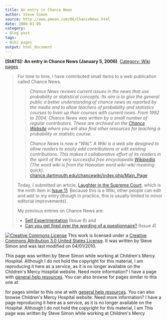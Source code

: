 ```yaml
---
title: An entry in Chance News
author: Steve Simon
source: http://www.pmean.com/06/ChanceNews.html
date: 2006-01-05
category:
- Blog post
tags:
- Wiki pages
output: html_document
---
```

**[StATS]:** **An entry in Chance News (January 5,
2006)**. [Category: Wiki pages](../category/WikiPages.html)

> For time to time, I have contributed small items to a web publication
> called Chance News.
>
> > *Chance News reviews current issues in the news that use probability
> > or statistical concepts. Its aim is to give the general public a
> > better understanding of chance news as reported by the media and to
> > allow teachers of probability and statistics courses to liven up
> > their courses with current news. From 1992 to 2004, Chance News was
> > written by a small number of regular contributors. These are
> > archived on the [Chance Website](http://www.dartmouth.edu/~chance)
> > where you will also find other resources for teaching a probability
> > or statistic course.*
> >
> > *Chance News is now a \"Wiki\". A Wiki is a web site designed to
> > allow readers to easily add contributions or edit existing
> > contributions. This makes it collaborative effort of its readers in
> > the spirit of the very successful free encyclopedia
> > [Wikipedia](http://en.wikipedia.org/wiki/Main_Page). (The word wiki
> > is from the Hawaiian word wiki-wiki meaning quick).*
> > [chance.dartmouth.edu/chancewiki/index.php/Main\_Page](http://chance.dartmouth.edu/chancewiki/index.php/Main_Page)
>
> Today, I submitted an article, [Laughter in the Supreme
> Court](http://chance.dartmouth.edu/chancewiki/index.php/Chance_News_11#Laughter_in_the_Supreme_Court),
> which is the ninth item in [Issue
> 11](http://chance.dartmouth.edu/chancewiki/index.php/Chance_News_11).
> Because this is a Wiki, other people can edit and add to my entry
> (though in practice, this is usually limited to minor editorial
> improvements).
>
> My previous entries on Chance News are:
>
> -   [Self
>     Experimentation](http://chance.dartmouth.edu/chancewiki/index.php/Chance_News_6#Self_Experimentation)
>     (Issue 6) and
> -   [Can you get fired over the wording of a
>     questionnaire?](http://chance.dartmouth.edu/chancewiki/index.php/Chance_News_4#Can_you_get_fired_over_the_wording_of_a_questionnaire.3F)
>     (Issue 4)

[![Creative Commons
License](http://i.creativecommons.org/l/by/3.0/us/80x15.png)](http://creativecommons.org/licenses/by/3.0/us/)
This work is licensed under a [Creative Commons Attribution 3.0 United
States License](http://creativecommons.org/licenses/by/3.0/us/). It was
written by Steve Simon and was last modified on 04/01/2010.

This page was written by Steve Simon while working at Children\'s Mercy
Hospital. Although I do not hold the copyright for this material, I am
reproducing it here as a service, as it is no longer available on the
Children\'s Mercy Hospital website. Need more information? I have a page
with [general help resources](../GeneralHelp.html). You can also browse
for pages similar to this one at
<!---More--->
for pages similar to this one at
with [general help resources](../GeneralHelp.html). You can also browse
Children\'s Mercy Hospital website. Need more information? I have a page
reproducing it here as a service, as it is no longer available on the
Hospital. Although I do not hold the copyright for this material, I am
This page was written by Steve Simon while working at Children\'s Mercy

<!---Do not use
**[StATS]:** **An entry in Chance News (January 5,
This page was written by Steve Simon while working at Children\'s Mercy
Hospital. Although I do not hold the copyright for this material, I am
reproducing it here as a service, as it is no longer available on the
Children\'s Mercy Hospital website. Need more information? I have a page
with [general help resources](../GeneralHelp.html). You can also browse
for pages similar to this one at
--->

